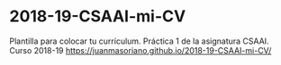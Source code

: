 # 2018-19-CSAAI-mi-CV
Plantilla para colocar tu currículum. Práctica 1 de la asignatura CSAAI. Curso 2018-19
https://juanmasoriano.github.io/2018-19-CSAAI-mi-CV/
